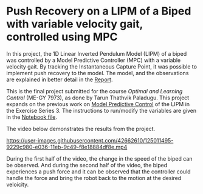 # Push Recovery on a LIPM of a Biped with variable velocity gait, controlled using MPC

In this project, the 1D Linear Inverted Pendulum Model (LIPM) of a biped was controlled by a Model Predictive Controller (MPC) with a variable velocity gait. By tracking the Instantaneous Capture Point, it was possible to implement push recovery to the model. The model, and the observations are explained in better detail in the [Report](https://github.com/thathvik/Push_Reovery_LIPM_biped/blob/master/Report.pdf).

This is the final project submitted for the course *Optimal and Learning Control* (ME-GY 7973), as done by Tarun Thathvik Paladugu. This project expands on the previous work on [Model Predictive Control](https://github.com/thathvik/optlearningcontrol/blob/master/Series3/Series_3_exercise_1.ipynb) of the LIPM in the Exercise Series 3. The instructions to run/modify the variables are given in the [Notebook file](https://github.com/thathvik/Push_Reovery_LIPM_biped/blob/master/Final_Project.ipynb).

The video below demonstrates the results from the project.

https://user-images.githubusercontent.com/42662610/125011495-9229c980-e036-11eb-9c49-f8e18884df8e.mp4

During the first half of the video, the change in the speed of the biped can be observed. And during the second half of the video, the biped experiences a push force and it can be observed that the controller could handle the force and bring the robot back to the motion at the desired veloicity.
